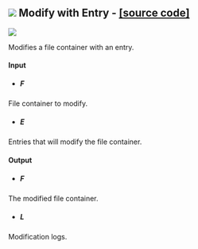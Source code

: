 ## ![](https://github.com/Eddy3D-Dev/Eddy3D/tree/dev/Documentation/Images/Icons/Modify_with_Entry.png) Modify with Entry - [[source code]](https://github.com/Eddy3D-Dev/Eddy3D/tree/dev/Modify%20with%20Entry.cs)

![](https://github.com/Eddy3D-Dev/Eddy3D/tree/dev/Documentation/Images/Components/Modify_with_Entry.png)

Modifies a file container with an entry.

#### Input
* ##### F 
File container to modify.
* ##### E 
Entries that will modify the file container.

#### Output
* ##### F
The modified file container.
* ##### L
Modification logs.